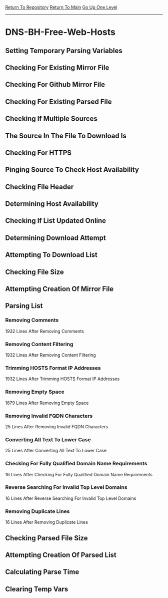 [Return To Repository](https://github.com/deathbybandaid/piholeparser/)
[Return To Main](https://github.com/deathbybandaid/piholeparser/blob/master/RecentRunLogs/Mainlog.md)
[Go Up One Level](https://github.com/deathbybandaid/piholeparser/blob/master/RecentRunLogs/TopLevelScripts/30-Processing-External-Blacklists.md)
____________________________________
# DNS-BH-Free-Web-Hosts
## Setting Temporary Parsing Variables
## Checking For Existing Mirror File
## Checking For Github Mirror File
## Checking For Existing Parsed File
## Checking If Multiple Sources
## The Source In The File To Download Is
## Checking For HTTPS
## Pinging Source To Check Host Availability
## Checking File Header
## Determining Host Availability
## Checking If List Updated Online
## Determining Download Attempt
## Attempting To Download List
## Checking File Size
## Attempting Creation Of Mirror File
## Parsing List
### Removing Comments
1932 Lines After Removing Comments
### Removing Content Filtering
1932 Lines After Removing Content Filtering
### Trimming HOSTS Format IP Addresses
1932 Lines After Trimming HOSTS Format IP Addresses
### Removing Empty Space
1879 Lines After Removing Empty Space
### Removing Invalid FQDN Characters
25 Lines After Removing Invalid FQDN Characters
### Converting All Text To Lower Case
25 Lines After Converting All Text To Lower Case
### Checking For Fully Qualified Domain Name Requirements
16 Lines After Checking For Fully Qualified Domain Name Requirements
### Reverse Searching For Invalid Top Level Domains
16 Lines After Reverse Searching For Invalid Top Level Domains
### Removing Duplicate Lines
16 Lines After Removing Duplicate Lines
## Checking Parsed File Size
## Attempting Creation Of Parsed List
## Calculating Parse Time
## Clearing Temp Vars
